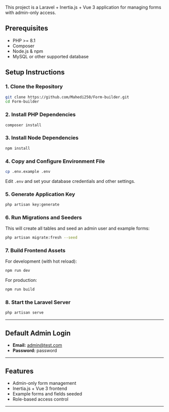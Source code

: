 

This project is a Laravel + Inertia.js + Vue 3 application for managing forms with admin-only access.

## Prerequisites

- PHP >= 8.1
- Composer
- Node.js & npm
- MySQL or other supported database

## Setup Instructions

### 1. Clone the Repository

```sh
git clone https://github.com/Mahedi250/Form-builder.git
cd Form-builder
```

### 2. Install PHP Dependencies

```sh
composer install
```

### 3. Install Node Dependencies

```sh
npm install
```

### 4. Copy and Configure Environment File

```sh
cp .env.example .env
```

Edit `.env` and set your database credentials and other settings.

### 5. Generate Application Key

```sh
php artisan key:generate
```

### 6. Run Migrations and Seeders

This will create all tables and seed an admin user and example forms:

```sh
php artisan migrate:fresh --seed
```

### 7. Build Frontend Assets

For development (with hot reload):

```sh
npm run dev
```

For production:

```sh
npm run build
```

### 8. Start the Laravel Server

```sh
php artisan serve
```



---

## Default Admin Login

- **Email:** admin@test.com
- **Password:** password



---

## Features

- Admin-only form management 
- Inertia.js + Vue 3 frontend
- Example forms and fields seeded
- Role-based access control

---

